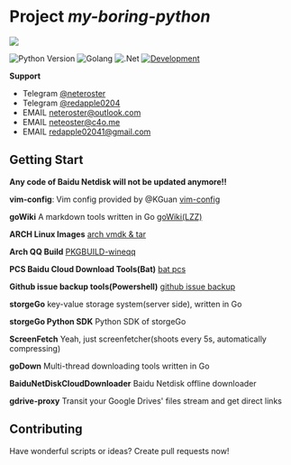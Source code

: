 # Project *my-boring-python*

![](https://github.com/redapple0204/my-boring-python/blob/master/logo.png)

![Python Version](https://img.shields.io/badge/python-3.x-green.svg)
![Golang](https://img.shields.io/badge/Go-Powered-blue.svg)
![.Net](https://img.shields.io/badge/.Net-Powered-green.svg)
[![Development](https://img.shields.io/badge/development-frozen-red.svg)](https://github.com/redapple0204/my-boring-python/blob/master/status.md)

**Support**
* Telegram [@neteroster](https://t.me/neteroster)
* Telegram [@redapple0204](https://t.me/redapple0204)
* EMAIL neteroster@outlook.com
* EMAIL neteoster@c4o.me
* EMAIL redapple02041@gmail.com

## Getting Start

**Any code of Baidu Netdisk will not be updated anymore!!**

**vim-config**: Vim config provided by @KGuan [vim-config](https://github.com/redapple0204/my-boring-python/blob/master/vim-config.tar.gz)

**goWiki** A markdown tools written in Go [goWiki(LZZ)](https://github.com/lizongzeshunshun/goWiki)

**ARCH Linux Images** [arch vmdk & tar](https://github.com/redapple0204/my-boring-python/wiki/Arch-%E8%99%9A%E6%8B%9F%E6%9C%BA%E9%95%9C%E5%83%8F-&-%E6%89%93%E5%8C%85%E5%A5%BD%E7%9A%84%E4%B8%80%E9%94%AE%E5%AE%89%E8%A3%85%E6%96%87%E4%BB%B6-%E4%B8%8B%E8%BD%BD)

**Arch QQ Build** [PKGBUILD-wineqq](https://github.com/redapple0204/my-boring-python/tree/master/PKGBUILD/PKGBUILD-wineqq)

**PCS Baidu Cloud Download Tools(Bat)** [bat pcs](https://github.com/redapple0204/my-boring-python/tree/master/pcs_bat)

**Github issue backup tools(Powershell)** [github issue backup](https://github.com/redapple0204/my-boring-python/tree/master/script/github-issue-backup)

**storgeGo** key-value storage system(server side), written in Go

**storgeGo Python SDK** Python SDK of storgeGo

**ScreenFetch** Yeah, just screenfetcher(shoots every 5s, automatically compressing)

**goDown** Multi-thread downloading tools written in Go

**BaiduNetDiskCloudDownloader** Baidu Netdisk offline downloader

**gdrive-proxy** Transit your Google Drives' files stream and get direct links

## Contributing

Have wonderful scripts or ideas? Create pull requests now!
